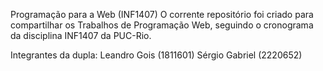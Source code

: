 Programação para a Web (INF1407)
O corrente repositório foi criado para compartilhar os Trabalhos de Programação Web, seguindo o cronograma da disciplina INF1407 da PUC-Rio.

Integrantes da dupla:
Leandro Gois (1811601)
Sérgio Gabriel (2220652)
